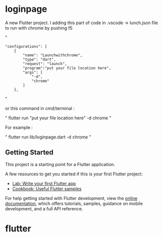 # loginpage

A new Flutter project.
I adding this part of code in .vscode -> lunch.json file to run with chrome by pushing f5

"

    "configurations": [
        {
            "name": "Launchwithchrome",
            "type": "dart",
            "request": "launch",
            "program":"put your file location here",
            "args": [
                "-d",
                "chrome"
            ]
        },
"


or this command in cmd/terminal :

"
flutter run "put your file location here" -d chrome
"

For example : 

"
flutter run lib/loginpage.dart -d chrome
"


## Getting Started

This project is a starting point for a Flutter application.

A few resources to get you started if this is your first Flutter project:

- [Lab: Write your first Flutter app](https://docs.flutter.dev/get-started/codelab)
- [Cookbook: Useful Flutter samples](https://docs.flutter.dev/cookbook)

For help getting started with Flutter development, view the
[online documentation](https://docs.flutter.dev/), which offers tutorials,
samples, guidance on mobile development, and a full API reference.
# flutter
